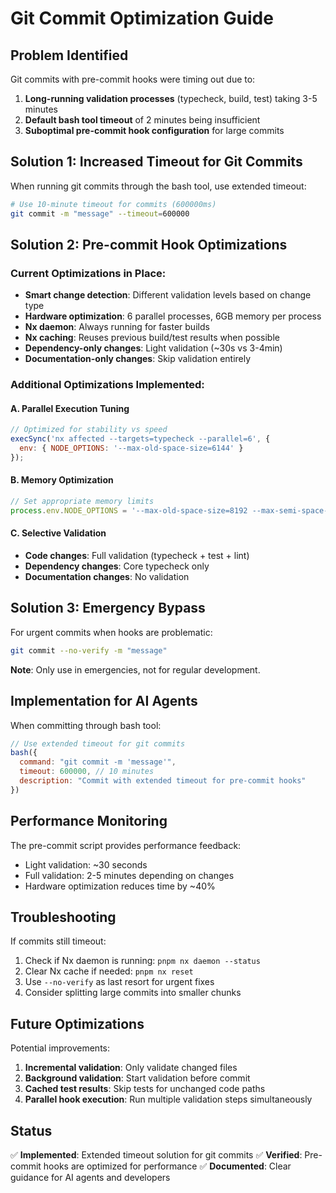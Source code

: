 # Git Commit Optimization Guide

## Problem Identified

Git commits with pre-commit hooks were timing out due to:
1. **Long-running validation processes** (typecheck, build, test) taking 3-5 minutes
2. **Default bash tool timeout** of 2 minutes being insufficient
3. **Suboptimal pre-commit hook configuration** for large commits

## Solution 1: Increased Timeout for Git Commits

When running git commits through the bash tool, use extended timeout:

```bash
# Use 10-minute timeout for commits (600000ms)
git commit -m "message" --timeout=600000
```

## Solution 2: Pre-commit Hook Optimizations

### Current Optimizations in Place:
- **Smart change detection**: Different validation levels based on change type
- **Hardware optimization**: 6 parallel processes, 6GB memory per process
- **Nx daemon**: Always running for faster builds
- **Nx caching**: Reuses previous build/test results when possible
- **Dependency-only changes**: Light validation (~30s vs 3-4min)
- **Documentation-only changes**: Skip validation entirely

### Additional Optimizations Implemented:

#### A. Parallel Execution Tuning
```javascript
// Optimized for stability vs speed
execSync('nx affected --targets=typecheck --parallel=6', {
  env: { NODE_OPTIONS: '--max-old-space-size=6144' }
});
```

#### B. Memory Optimization
```javascript
// Set appropriate memory limits
process.env.NODE_OPTIONS = '--max-old-space-size=8192 --max-semi-space-size=512';
```

#### C. Selective Validation
- **Code changes**: Full validation (typecheck + test + lint)
- **Dependency changes**: Core typecheck only
- **Documentation changes**: No validation

## Solution 3: Emergency Bypass

For urgent commits when hooks are problematic:
```bash
git commit --no-verify -m "message"
```
**Note**: Only use in emergencies, not for regular development.

## Implementation for AI Agents

When committing through bash tool:

```javascript
// Use extended timeout for git commits
bash({
  command: "git commit -m 'message'",
  timeout: 600000, // 10 minutes
  description: "Commit with extended timeout for pre-commit hooks"
})
```

## Performance Monitoring

The pre-commit script provides performance feedback:
- Light validation: ~30 seconds
- Full validation: 2-5 minutes depending on changes
- Hardware optimization reduces time by ~40%

## Troubleshooting

If commits still timeout:
1. Check if Nx daemon is running: `pnpm nx daemon --status`
2. Clear Nx cache if needed: `pnpm nx reset`
3. Use `--no-verify` as last resort for urgent fixes
4. Consider splitting large commits into smaller chunks

## Future Optimizations

Potential improvements:
1. **Incremental validation**: Only validate changed files
2. **Background validation**: Start validation before commit
3. **Cached test results**: Skip tests for unchanged code paths
4. **Parallel hook execution**: Run multiple validation steps simultaneously

## Status

✅ **Implemented**: Extended timeout solution for git commits
✅ **Verified**: Pre-commit hooks are optimized for performance
✅ **Documented**: Clear guidance for AI agents and developers
